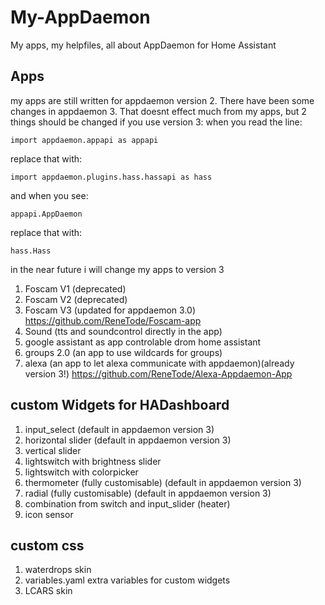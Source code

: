 # My-AppDaemon
My apps, my helpfiles, all about AppDaemon for Home Assistant

## Apps

my apps are still written for appdaemon version 2. There have been some changes in appdaemon 3.
That doesnt effect much from my apps, but 2 things should be changed if you use version 3:
when you read the line:
```
import appdaemon.appapi as appapi
```
replace that with:
```
import appdaemon.plugins.hass.hassapi as hass
```
and when you see:
```
appapi.AppDaemon
```
replace that with:
```
hass.Hass
```
in the near future i will change my apps to version 3


1) Foscam V1 (deprecated)
2) Foscam V2 (deprecated)
3) Foscam V3 (updated for appdaemon 3.0)
https://github.com/ReneTode/Foscam-app
4) Sound (tts and soundcontrol directly in the app)
5) google assistant as app controlable drom home assistant
6) groups 2.0 (an app to use wildcards for groups)
7) alexa (an app to let alexa communicate with appdaemon)(already version 3!)
  https://github.com/ReneTode/Alexa-Appdaemon-App

## custom Widgets for HADashboard

1) input_select (default in appdaemon version 3)
2) horizontal slider (default in appdaemon version 3)
3) vertical slider
4) lightswitch with brightness slider
5) lightswitch with colorpicker
6) thermometer (fully customisable) (default in appdaemon version 3)
7) radial (fully customisable) (default in appdaemon version 3)
8) combination from switch and input_slider (heater)
9) icon sensor

## custom css

1) waterdrops skin
2) variables.yaml extra variables for custom widgets 
3) LCARS skin



